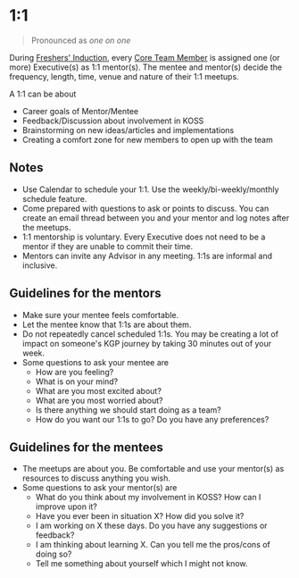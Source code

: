 # 1:1

> Pronounced as *one on one*

During [Freshers' Induction](/docs/community/freshers-induction), every [Core Team Member](/docs/community/governance) is assigned one (or more) Executive(s) as 1:1 mentor(s). The mentee and mentor(s) decide the frequency, length, time, venue and nature of their 1:1 meetups.

A 1:1 can be about
* Career goals of Mentor/Mentee
* Feedback/Discussion about involvement in KOSS
* Brainstorming on new ideas/articles and implementations
* Creating a comfort zone for new members to open up with the team

## Notes
* Use Calendar to schedule your 1:1. Use the weekly/bi-weekly/monthly schedule feature.
* Come prepared with questions to ask or points to discuss. You can create an email thread between you and your mentor and log notes after the meetups.
* 1:1 mentorship is voluntary. Every Executive does not need to be a mentor if they are unable to commit their time.
* Mentors can invite any Advisor in any meeting. 1:1s are informal and inclusive.

## Guidelines for the mentors
* Make sure your mentee feels comfortable.
* Let the mentee know that 1:1s are about them.
* Do not repeatedly cancel scheduled 1:1s. You may be creating a lot of impact on someone's KGP journey by taking 30 minutes out of your week.
* Some questions to ask your mentee are
  * How are you feeling?
  * What is on your mind?
  * What are you most excited about?
  * What are you most worried about?
  * Is there anything we should start doing as a team?
  * How do you want our 1:1s to go? Do you have any preferences?

## Guidelines for the mentees
* The meetups are about you. Be comfortable and use your mentor(s) as resources to discuss anything you wish.
* Some questions to ask your mentor(s) are
  * What do you think about my involvement in KOSS? How can I improve upon it?
  * Have you ever been in situation X? How did you solve it?
  * I am working on X these days. Do you have any suggestions or feedback?
  * I am thinking about learning X. Can you tell me the pros/cons of doing so?
  * Tell me something about yourself which I might not know.
